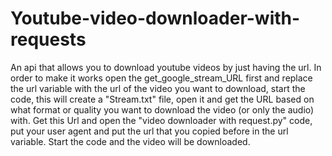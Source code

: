# Youtube-video-downloader-with-requests
An api that allows you to download youtube videos by just having the url.
In order to make it works open the get_google_stream_URL first and replace the url variable with the url of the video you want to download, start the code, this will create a "Stream.txt" file, open it and get the URL based on what format or quality you want to download the video (or only the audio) with. Get this Url and open the "video downloader with request.py" code, put your user agent and put the url that you copied before in the url variable. Start the code and the video will be downloaded. 

